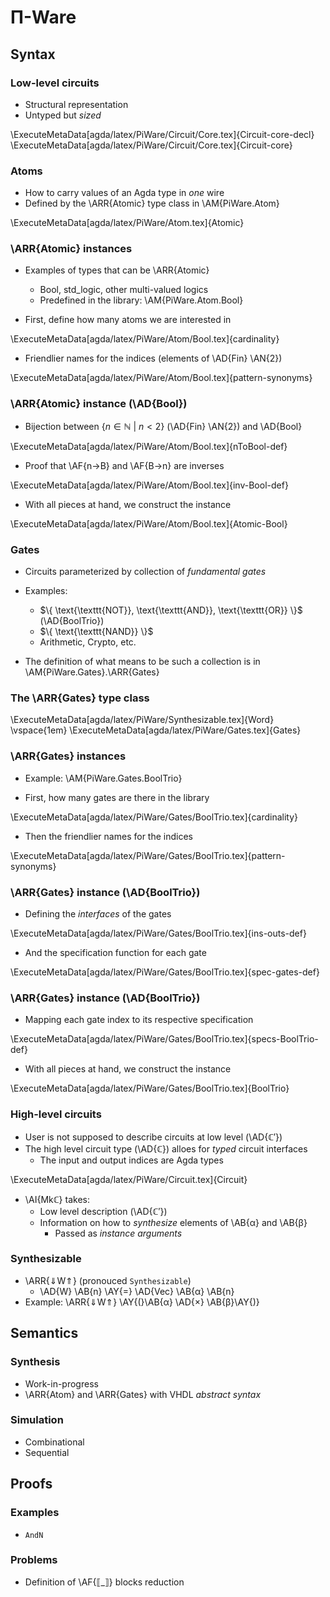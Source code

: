 Π-Ware
======

Syntax
------

### Low-level circuits ###

  * Structural representation
  * Untyped but _sized_

\ExecuteMetaData[agda/latex/PiWare/Circuit/Core.tex]{Circuit-core-decl}
\ExecuteMetaData[agda/latex/PiWare/Circuit/Core.tex]{Circuit-core}

### Atoms ###

  * How to carry values of an Agda type in _one_ wire
  * Defined by the \ARR{Atomic} type class in \AM{PiWare.Atom}

\ExecuteMetaData[agda/latex/PiWare/Atom.tex]{Atomic}

### \ARR{Atomic} instances ###

  * Examples of types that can be \ARR{Atomic}
      + Bool, std_logic, other multi-valued logics
      + Predefined in the library: \AM{PiWare.Atom.Bool}

  * First, define how many atoms we are interested in

\ExecuteMetaData[agda/latex/PiWare/Atom/Bool.tex]{cardinality}

  * Friendlier names for the indices (elements of \AD{Fin} \AN{2})

\ExecuteMetaData[agda/latex/PiWare/Atom/Bool.tex]{pattern-synonyms}

### \ARR{Atomic} instance (\AD{Bool}) ###

  * Bijection between $\{ n ∈ ℕ ~|~ n < 2 \}$ (\AD{Fin} \AN{2}) and \AD{Bool}

\ExecuteMetaData[agda/latex/PiWare/Atom/Bool.tex]{nToBool-def}

  * Proof that \AF{n→B} and \AF{B→n} are inverses

\ExecuteMetaData[agda/latex/PiWare/Atom/Bool.tex]{inv-Bool-def}

  * With all pieces at hand, we construct the instance

\ExecuteMetaData[agda/latex/PiWare/Atom/Bool.tex]{Atomic-Bool}

### Gates ###

  * Circuits parameterized by collection of _fundamental gates_

  * Examples:
      + $\{ \text{\texttt{NOT}}, \text{\texttt{AND}}, \text{\texttt{OR}} \}$ (\AD{BoolTrio})
      + $\{ \text{\texttt{NAND}} \}$
      + Arithmetic, Crypto, etc.

  * The definition of what means to be such a collection is in \AM{PiWare.Gates}.\ARR{Gates}

### The \ARR{Gates} type class ###

\ExecuteMetaData[agda/latex/PiWare/Synthesizable.tex]{Word}
\vspace{1em}
\ExecuteMetaData[agda/latex/PiWare/Gates.tex]{Gates}

### \ARR{Gates} instances ###

  * Example: \AM{PiWare.Gates.BoolTrio}

  * First, how many gates are there in the library

\ExecuteMetaData[agda/latex/PiWare/Gates/BoolTrio.tex]{cardinality}

  * Then the friendlier names for the indices

\ExecuteMetaData[agda/latex/PiWare/Gates/BoolTrio.tex]{pattern-synonyms}

### \ARR{Gates} instance (\AD{BoolTrio}) ###

  * Defining the _interfaces_ of the gates

\ExecuteMetaData[agda/latex/PiWare/Gates/BoolTrio.tex]{ins-outs-def}

  * And the specification function for each gate

\ExecuteMetaData[agda/latex/PiWare/Gates/BoolTrio.tex]{spec-gates-def}

### \ARR{Gates} instance (\AD{BoolTrio}) ###

  * Mapping each gate index to its respective specification

\ExecuteMetaData[agda/latex/PiWare/Gates/BoolTrio.tex]{specs-BoolTrio-def}

  * With all pieces at hand, we construct the instance

\ExecuteMetaData[agda/latex/PiWare/Gates/BoolTrio.tex]{BoolTrio}

### High-level circuits ###

  * User is not supposed to describe circuits at low level (\AD{ℂ′})
  * The high level circuit type (\AD{ℂ}) alloes for _typed_ circuit interfaces
      + The input and output indices are Agda types

\ExecuteMetaData[agda/latex/PiWare/Circuit.tex]{Circuit}

  * \AI{Mkℂ} takes:
      + Low level description (\AD{ℂ′})
      + Information on how to _synthesize_ elements of \AB{α} and \AB{β}
          - Passed as _instance arguments_

### Synthesizable ###

  * \ARR{⇓W⇑} (pronouced `Synthesizable`)
      + \AD{W} \AB{n} \AY{=} \AD{Vec} \AB{α} \AB{n}
  * Example: \ARR{⇓W⇑} \AY{(}\AB{α} \AD{×} \AB{β}\AY{)}


Semantics
---------

### Synthesis ###

  * Work-in-progress
  * \ARR{Atom} and \ARR{Gates} with VHDL _abstract syntax_

### Simulation ###

  * Combinational
  * Sequential


Proofs
------

### Examples ###

  * `AndN`

### Problems ###

  * Definition of \AF{⟦\_⟧} blocks reduction

